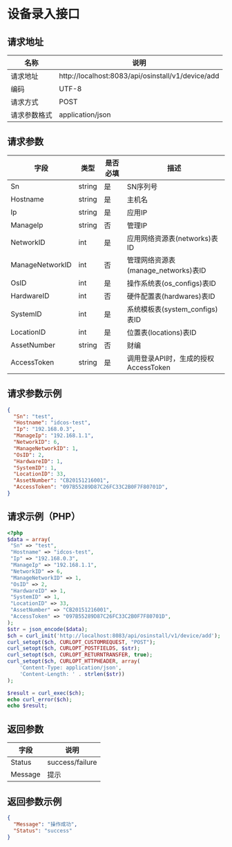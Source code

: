 # 设备录入接口

## 请求地址

名称 | 说明
--- | ---
请求地址 | http://localhost:8083/api/osinstall/v1/device/add
编码 | UTF-8
请求方式 | POST
请求参数格式 | application/json

## 请求参数

字段 | 类型 | 是否必填 | 描述
--- | --- | --- | ---
Sn | string | 是 | SN序列号
Hostname | string | 是 | 主机名
Ip | string | 是 | 应用IP
ManageIp | string | 否 | 管理IP
NetworkID | int | 是 | 应用网络资源表(networks)表ID
ManageNetworkID | int | 否 | 管理网络资源表(manage_networks)表ID
OsID | int | 是 | 操作系统表(os_configs)表ID
HardwareID | int | 否 | 硬件配置表(hardwares)表ID
SystemID | int | 是 | 系统模板表(system_configs)表ID
LocationID | int | 是 | 位置表(locations)表ID
AssetNumber | string | 否 | 财编
AccessToken | string | 是 | 调用登录API时，生成的授权AccessToken

## 请求参数示例

```json
{
  "Sn": "test",
  "Hostname": "idcos-test",
  "Ip": "192.168.0.3",
  "ManageIp": "192.168.1.1",
  "NetworkID": 6,
  "ManageNetworkID": 1,
  "OsID": 2,
  "HardwareID": 1,
  "SystemID": 1,
  "LocationID": 33,
  "AssetNumber": "CB20151216001",
  "AccessToken": "097B55289D87C26FC33C2B0F7F80701D",
}
```	
## 请求示例（PHP）

```php
<?php
$data = array(
 "Sn" => "test",
 "Hostname" => "idcos-test",
 "Ip" => "192.168.0.3",
 "ManageIp" => "192.168.1.1",
 "NetworkID" => 6,
 "ManageNetworkID" => 1,
 "OsID" => 2,
 "HardwareID" => 1,
 "SystemID" => 1,
 "LocationID" => 33,
 "AssetNumber" => "CB20151216001",
 "AccessToken" => "097B55289D87C26FC33C2B0F7F80701D",
);
$str = json_encode($data);
$ch = curl_init('http://localhost:8083/api/osinstall/v1/device/add');
curl_setopt($ch, CURLOPT_CUSTOMREQUEST, "POST");
curl_setopt($ch, CURLOPT_POSTFIELDS, $str);
curl_setopt($ch, CURLOPT_RETURNTRANSFER, true);
curl_setopt($ch, CURLOPT_HTTPHEADER, array(
    'Content-Type: application/json',
    'Content-Length: ' . strlen($str))
);

$result = curl_exec($ch);
echo curl_error($ch);
echo $result;
```

## 返回参数

字段 | 说明
--- | ---
Status | success/failure
Message | 提示

## 返回参数示例

```json
{
  "Message": "操作成功",
  "Status": "success"
}
```
